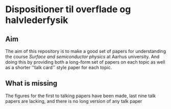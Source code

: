 # Dispositioner til overflade og halvlederfysik

## Aim
The aim of this repository is to make a good set of papers for understanding the course *Surface and semiconductor physics* at Aarhus university. And doing this by providing both a long-form set of papers on each topic as well as a shorter ''talk card'' style paper for each topic.
## What is missing
The figures for the first to talking papers have been made, last nine talk papers are lacking, and there is no long version of any talk paper



